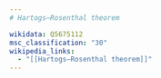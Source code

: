 ```yaml
---
# Hartogs–Rosenthal theorem

wikidata: Q5675112
msc_classification: "30"
wikipedia_links:
  - "[[Hartogs–Rosenthal theorem]]"
---
```

